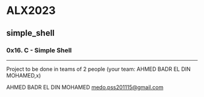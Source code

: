 # ALX2023
## simple_shell
### 0x16. C - Simple Shell
---
Project to be done in teams of 2 people (your team: AHMED BADR EL DIN MOHAMED,x)

AHMED BADR EL DIN MOHAMED <medo.pss201115@gmail.com>
